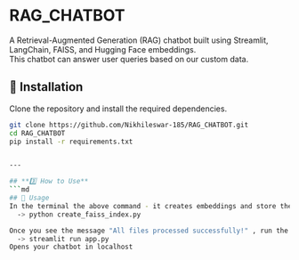 # RAG_CHATBOT 
A Retrieval-Augmented Generation (RAG) chatbot built using Streamlit, LangChain, FAISS, and Hugging Face embeddings.  
This chatbot can answer user queries based on our custom data.

## 🚀 Installation  
Clone the repository and install the required dependencies.

```bash
git clone https://github.com/Nikhileswar-185/RAG_CHATBOT.git
cd RAG_CHATBOT
pip install -r requirements.txt


---

## **3️⃣ How to Use**
```md
## 📖 Usage  
In the terminal the above command - it creates embeddings and store them in FAISS vector database
  -> python create_faiss_index.py

Once you see the message "All files processed successfully!" , run the below command
  -> streamlit run app.py
Opens your chatbot in localhost


